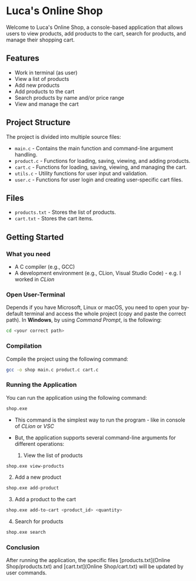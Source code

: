 # Luca's Online Shop

Welcome to Luca's Online Shop, a console-based application that allows users to view products, add products to the cart, search for products, and manage their shopping cart.

## Features

- Work in terminal (as user)
- View a list of products
- Add new products
- Add products to the cart
- Search products by name and/or price range
- View and manage the cart

## Project Structure

The project is divided into multiple source files:

- `main.c` - Contains the main function and command-line argument handling.
- `product.c` - Functions for loading, saving, viewing, and adding products.
- `cart.c` - Functions for loading, saving, viewing, and managing the cart.
- `utils.c` - Utility functions for user input and validation.
- `user.c` - Functions for user login and creating user-specific cart files.

## Files

- `products.txt` - Stores the list of products.
- `cart.txt` - Stores the cart items.

## Getting Started

### What you need

- A C compiler (e.g., GCC)
- A development environment (e.g., CLion, Visual Studio Code) - e.g. I worked in *CLion*


### Open User-Terminal

Depends if you have Microsoft, Linux or macOS, you need to open your by-default terminal and access the whole project (copy and paste the correct path). In **Windows**, by using *Command Prompt*, is the following:

```sh
cd <your correct path>
```

### Compilation

Compile the project using the following command:

```sh
gcc -o shop main.c product.c cart.c
```

### Running the Application

You can run the application using the following command:

```sh
shop.exe
```
- This command is the simplest way to run the program - like in console of *CLion* or *VSC*
- But, the application supports several command-line arguments for different operations:
  
  1. View the list of products
 
```sh
shop.exe view-products
```

  2. Add a new product

```sh
shop.exe add-product
```

  3. Add a product to the cart

```sh
shop.exe add-to-cart <product_id> <quantity>
```

  4. Search for products

```sh
shop.exe search
```

### Conclusion

After running the application, the specific files [products.txt](Online Shop/products.txt) and [cart.txt](Online Shop/cart.txt) will be updated by user commands.
